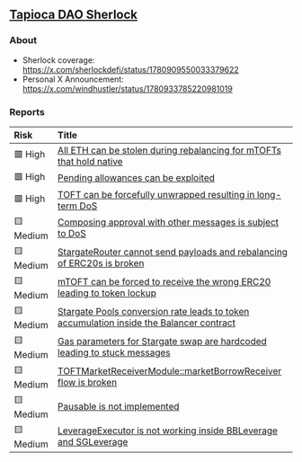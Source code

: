 ## [Tapioca DAO Sherlock](https://audits.sherlock.xyz/contests/170/leaderboard)

### About

- Sherlock coverage: https://x.com/sherlockdefi/status/1780909550033379622
- Personal X Announcement: https://x.com/windhustler/status/1780933785220981019

### Reports

| Risk      | Title                                                                                                                                                          |
|:----------|:---------------------------------------------------------------------------------------------------------------------------------------------------------------|
| 🟥 High   | [All ETH can be stolen during rebalancing for mTOFTs that hold native](https://github.com/sherlock-audit/2024-02-tapioca-judging/issues/69)                    |
| 🟥 High   | [Pending allowances can be exploited](https://github.com/sherlock-audit/2024-02-tapioca-judging/issues/140)                                                    |
| 🟥 High   | [TOFT can be forcefully unwrapped resulting in long-term DoS](https://github.com/sherlock-audit/2024-02-tapioca-judging/issues/133)                            |
| 🟨 Medium | [Composing approval with other messages is subject to DoS](https://github.com/sherlock-audit/2024-02-tapioca-judging/issues/67)                                |
| 🟨 Medium | [StargateRouter cannot send payloads and rebalancing of ERC20s is broken](https://github.com/sherlock-audit/2024-02-tapioca-judging/issues/68)                 |
| 🟨 Medium | [mTOFT can be forced to receive the wrong ERC20 leading to token lockup](https://github.com/sherlock-audit/2024-02-tapioca-judging/issues/70)                  |
| 🟨 Medium | [Stargate Pools conversion rate leads to token accumulation inside the Balancer contract](https://github.com/sherlock-audit/2024-02-tapioca-judging/issues/71) |
| 🟨 Medium | [Gas parameters for Stargate swap are hardcoded leading to stuck messages](https://github.com/sherlock-audit/2024-02-tapioca-judging/issues/72)                |
| 🟨 Medium | [TOFTMarketReceiverModule::marketBorrowReceiver flow is broken](https://github.com/sherlock-audit/2024-02-tapioca-judging/issues/137)                          |
| 🟨 Medium | [Pausable is not implemented](https://github.com/sherlock-audit/2024-02-tapioca-judging/issues/66)                                                             |
| 🟨 Medium | [LeverageExecutor is not working inside BBLeverage and SGLeverage](https://github.com/sherlock-audit/2024-02-tapioca-judging/issues/78)                        |
